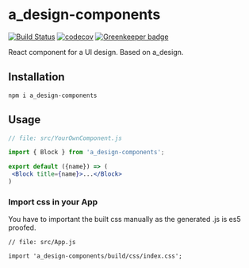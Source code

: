 # a_design-components

[![Build Status](https://travis-ci.org/Alexgalinier/a_design-components.svg?branch=master)](https://travis-ci.org/Alexgalinier/a_design-components)
[![codecov](https://codecov.io/gh/Alexgalinier/a_design-components/branch/master/graph/badge.svg)](https://codecov.io/gh/Alexgalinier/a_design-components)
[![Greenkeeper badge](https://badges.greenkeeper.io/Alexgalinier/a_design.svg)](https://greenkeeper.io/)

React component for a UI design. Based on a_design.

## Installation

```
npm i a_design-components
```

## Usage

```jsx
// file: src/YourOwnComponent.js

import { Block } from 'a_design-components';

export default ({name}) => (
 <Block title={name}>...</Block>
)
```

### Import css in your App

You have to important the built css manually as the generated .js is es5 proofed.

```
// file: src/App.js

import 'a_design-components/build/css/index.css';
```